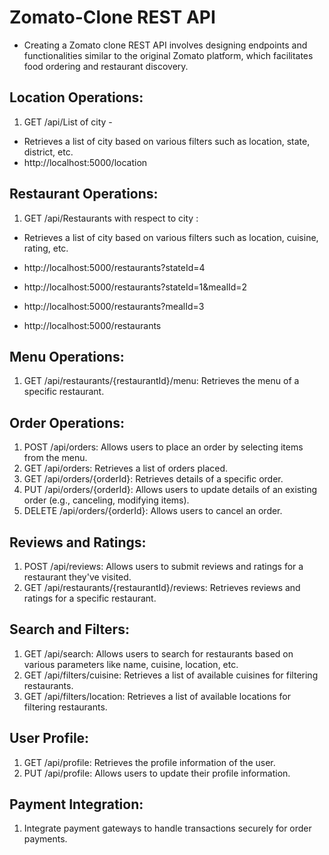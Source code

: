 # Zomato-Clone REST API
- Creating a Zomato clone REST API involves designing endpoints and functionalities similar to the original Zomato platform, which facilitates food ordering and restaurant discovery.


## Location Operations:

1. GET /api/List of city - 
- Retrieves a list of city based on various filters such as location, state, district, etc.
- http://localhost:5000/location


## Restaurant Operations:

1. GET /api/Restaurants with respect to city : 
-  Retrieves a list of city based on various filters such as location, cuisine, rating, etc.

-  http://localhost:5000/restaurants?stateId=4
-  http://localhost:5000/restaurants?stateId=1&mealId=2
-  http://localhost:5000/restaurants?mealId=3
-  http://localhost:5000/restaurants

## Menu Operations:

1. GET /api/restaurants/{restaurantId}/menu: Retrieves the menu of a specific restaurant.

## Order Operations:

1. POST /api/orders: Allows users to place an order by selecting items from the menu.
2. GET /api/orders: Retrieves a list of orders placed.
3. GET /api/orders/{orderId}: Retrieves details of a specific order.
4. PUT /api/orders/{orderId}: Allows users to update details of an existing order (e.g., canceling, modifying items).
5. DELETE /api/orders/{orderId}: Allows users to cancel an order.

## Reviews and Ratings:

1. POST /api/reviews: Allows users to submit reviews and ratings for a restaurant they've visited.
2. GET /api/restaurants/{restaurantId}/reviews: Retrieves reviews and ratings for a specific restaurant.

## Search and Filters:

1. GET /api/search: Allows users to search for restaurants based on various parameters like name, cuisine, location, etc.
2. GET /api/filters/cuisine: Retrieves a list of available cuisines for filtering restaurants.
3. GET /api/filters/location: Retrieves a list of available locations for filtering restaurants.

## User Profile:

1. GET /api/profile: Retrieves the profile information of the user.
2. PUT /api/profile: Allows users to update their profile information.


## Payment Integration:
1. Integrate payment gateways to handle transactions securely for order payments.